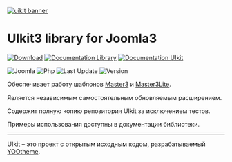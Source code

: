 [![uikit banner](https://cloud.githubusercontent.com/assets/321047/21769911/474d7d9e-d681-11e6-9fe0-d95f8ccfd3a9.jpg)](http://getuikit.com/)

# UIkit3 library for Joomla3

[![Download](https://img.shields.io/badge/-download-28A5F5.svg?style=for-the-badge)](https://master3.alekvolsk.info/ru/download/download-uikit)
[![Documentation Library](https://img.shields.io/badge/-documentation_library-28A5F5.svg?style=for-the-badge)](https://master3.alekvolsk.info/ru/documentation/api-uikit)
[![Documentation UIkit](https://img.shields.io/badge/-documentation_uikit-28A5F5.svg?style=for-the-badge)](https://getuikit.com)

![Joomla](https://img.shields.io/badge/joomla-3.9+-1A3867.svg?style=for-the-badge)
![Php](https://img.shields.io/badge/php-5.6+-8892BF.svg?style=for-the-badge)
![Last Update](https://img.shields.io/badge/last_update-2020.12.24-28A5F5.svg?style=for-the-badge)
![Version](https://img.shields.io/badge/version-3.6.5-1e87f0.svg?style=for-the-badge)

Обеспечивает работу шаблонов [Master3](https://github.com/master3-blank-template/Master3) и [Master3Lite](https://github.com/master3-blank-template/Master3-Lite).

Является независимым самостоятельным обновляемым расширением.

Содержит полную копию репозитория UIkit за исключением тестов.

Примеры использования доступны в документации библиотеки.

---

UIkit – это проект с открытым исходным кодом, разрабатываемый [YOOtheme](http://yootheme.com/).
